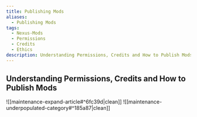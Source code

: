 ```yaml
---
title: Publishing Mods
aliases:
  - Publishing Mods
tags:
  - Nexus-Mods
  - Permissions
  - Credits
  - Ethics
description: Understanding Permissions, Credits and How to Publish Mods
---
```

## Understanding Permissions, Credits and How to Publish Mods

![[maintenance-expand-article#^6fc39d|clean]]
![[maintenance-underpopulated-category#^185a87|clean]]
